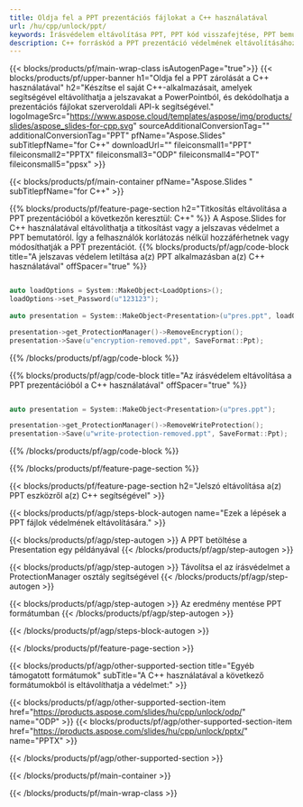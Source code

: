 ```yaml
---
title: Oldja fel a PPT prezentációs fájlokat a C++ használatával
url: /hu/cpp/unlock/ppt/
keywords: Írásvédelem eltávolítása PPT, PPT kód visszafejtése, PPT bemutató feloldása, PPT védelem feloldása
description: C++ forráskód a PPT prezentáció védelmének eltávolításához.
---
```


{{< blocks/products/pf/main-wrap-class isAutogenPage="true">}}
{{< blocks/products/pf/upper-banner h1="Oldja fel a PPT zárolását a C++ használatával" h2="Készítse el saját C++-alkalmazásait, amelyek segítségével eltávolíthatja a jelszavakat a PowerPointból, és dekódolhatja a prezentációs fájlokat szerveroldali API-k segítségével." logoImageSrc="https://www.aspose.cloud/templates/aspose/img/products/slides/aspose_slides-for-cpp.svg" sourceAdditionalConversionTag="" additionalConversionTag="PPT" pfName="Aspose.Slides" subTitlepfName="for C++" downloadUrl="" fileiconsmall1="PPT" fileiconsmall2="PPTX" fileiconsmall3="ODP" fileiconsmall4="POT" fileiconsmall5="ppsx" >}}

{{< blocks/products/pf/main-container pfName="Aspose.Slides " subTitlepfName="for C++" >}}

{{% blocks/products/pf/feature-page-section  h2="Titkosítás eltávolítása a PPT prezentációból a következőn keresztül: C++" %}}
A Aspose.Slides for C++ használatával eltávolíthatja a titkosítást vagy a jelszavas védelmet a PPT bemutatóról. Így a felhasználók korlátozás nélkül hozzáférhetnek vagy módosíthatják a PPT prezentációt.
{{% blocks/products/pf/agp/code-block title="A jelszavas védelem letiltása a(z) PPT alkalmazásban a(z) C++ használatával" offSpacer="true" %}}

```cpp

auto loadOptions = System::MakeObject<LoadOptions>();
loadOptions->set_Password(u"123123");
    
auto presentation = System::MakeObject<Presentation>(u"pres.ppt", loadOptions);

presentation->get_ProtectionManager()->RemoveEncryption();
presentation->Save(u"encryption-removed.ppt", SaveFormat::Ppt);
```

{{% /blocks/products/pf/agp/code-block %}}

{{% blocks/products/pf/agp/code-block title="Az írásvédelem eltávolítása a PPT prezentációból a C++ használatával" offSpacer="true" %}}

```cpp

auto presentation = System::MakeObject<Presentation>(u"pres.ppt");

presentation->get_ProtectionManager()->RemoveWriteProtection();
presentation->Save(u"write-protection-removed.ppt", SaveFormat::Ppt);
```

{{% /blocks/products/pf/agp/code-block %}}

{{% /blocks/products/pf/feature-page-section %}}

{{< blocks/products/pf/feature-page-section  h2="Jelszó eltávolítása a(z) PPT eszközről a(z) C++ segítségével" >}}

{{< blocks/products/pf/agp/steps-block-autogen name="Ezek a lépések a PPT fájlok védelmének eltávolítására." >}}

{{< blocks/products/pf/agp/step-autogen >}}
A PPT betöltése a Presentation egy példányával
{{< /blocks/products/pf/agp/step-autogen >}}

{{< blocks/products/pf/agp/step-autogen >}}
Távolítsa el az írásvédelmet a ProtectionManager osztály segítségével
{{< /blocks/products/pf/agp/step-autogen >}}

{{< blocks/products/pf/agp/step-autogen >}}
Az eredmény mentése PPT formátumban
{{< /blocks/products/pf/agp/step-autogen >}}

{{< /blocks/products/pf/agp/steps-block-autogen >}}

{{< /blocks/products/pf/feature-page-section >}}

{{< blocks/products/pf/agp/other-supported-section title="Egyéb támogatott formátumok" subTitle="A C++ használatával a következő formátumokból is eltávolíthatja a védelmet:" >}}

{{< blocks/products/pf/agp/other-supported-section-item href="https://products.aspose.com/slides/hu/cpp/unlock/odp/" name="ODP" >}}
{{< blocks/products/pf/agp/other-supported-section-item href="https://products.aspose.com/slides/hu/cpp/unlock/pptx/" name="PPTX" >}}


{{< /blocks/products/pf/agp/other-supported-section >}}

{{< /blocks/products/pf/main-container >}}
    
{{< /blocks/products/pf/main-wrap-class >}}